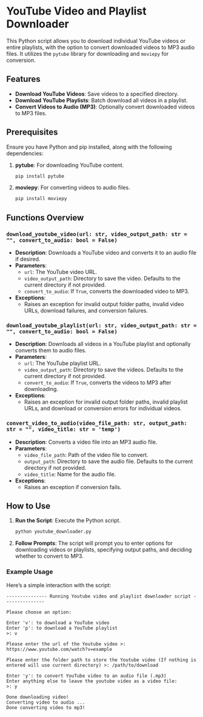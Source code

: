 # YouTube Video and Playlist Downloader

This Python script allows you to download individual YouTube videos or entire playlists, with the option to convert downloaded videos to MP3 audio files. It utilizes the `pytube` library for downloading and `moviepy` for conversion.

## Features
- **Download YouTube Videos**: Save videos to a specified directory.
- **Download YouTube Playlists**: Batch download all videos in a playlist.
- **Convert Videos to Audio (MP3)**: Optionally convert downloaded videos to MP3 files.

## Prerequisites
Ensure you have Python and pip installed, along with the following dependencies:

1. **pytube**: For downloading YouTube content.
    ```bash
    pip install pytube
    ```
2. **moviepy**: For converting videos to audio files.
    ```bash
    pip install moviepy
    ```

## Functions Overview

### `download_youtube_video(url: str, video_output_path: str = "", convert_to_audio: bool = False)`
- **Description**: Downloads a YouTube video and converts it to an audio file if desired.
- **Parameters**:
    - `url`: The YouTube video URL.
    - `video_output_path`: Directory to save the video. Defaults to the current directory if not provided.
    - `convert_to_audio`: If `True`, converts the downloaded video to MP3.
- **Exceptions**:
    - Raises an exception for invalid output folder paths, invalid video URLs, download failures, and conversion failures.

### `download_youtube_playlist(url: str, video_output_path: str = "", convert_to_audio: bool = False)`
- **Description**: Downloads all videos in a YouTube playlist and optionally converts them to audio files.
- **Parameters**:
    - `url`: The YouTube playlist URL.
    - `video_output_path`: Directory to save the videos. Defaults to the current directory if not provided.
    - `convert_to_audio`: If `True`, converts the videos to MP3 after downloading.
- **Exceptions**:
    - Raises an exception for invalid output folder paths, invalid playlist URLs, and download or conversion errors for individual videos.

### `convert_video_to_audio(video_file_path: str, output_path: str = "", video_title: str = 'temp')`
- **Description**: Converts a video file into an MP3 audio file.
- **Parameters**:
    - `video_file_path`: Path of the video file to convert.
    - `output_path`: Directory to save the audio file. Defaults to the current directory if not provided.
    - `video_title`: Name for the audio file.
- **Exceptions**:
    - Raises an exception if conversion fails.

## How to Use

1. **Run the Script**: Execute the Python script.
    ```bash
    python youtube_downloader.py
    ```
2. **Follow Prompts**: The script will prompt you to enter options for downloading videos or playlists, specifying output paths, and deciding whether to convert to MP3.

### Example Usage
Here’s a simple interaction with the script:

```plaintext
--------------- Running Youtube video and playlist downloader script ---------------

Please choose an option: 

Enter 'v': to download a YouTube video
Enter 'p': to download a YouTube playlist
>: v

Please enter the url of the Youtube video >: https://www.youtube.com/watch?v=example

Please enter the folder path to store the Youtube video (If nothing is entered will use current directory) >: /path/to/download

Enter 'y': to convert YouTube video to an audio file (.mp3)
Enter anything else to leave the youtube video as a video file: 
>: y

Done downloading video!
Converting video to audio ...
Done converting video to mp3!

